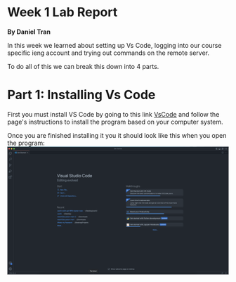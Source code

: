 # Week 1 Lab Report
**By Daniel Tran**

In this week we learned about setting up Vs Code, logging into our course specific ieng account and trying out commands on the remote server.

To do all of this we can break this down into 4 parts.

# Part 1: Installing Vs Code
First you must install VS Code by going to this link [VsCode](https://code.visualstudio.com) and follow the page's instructions to install the program based on your computer system.

Once you are finished installing it you it should look like this when you open the program:
![Image](/images/vsCode.png)
